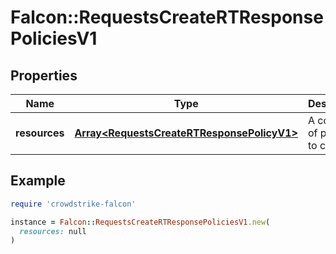 # Falcon::RequestsCreateRTResponsePoliciesV1

## Properties

| Name | Type | Description | Notes |
| ---- | ---- | ----------- | ----- |
| **resources** | [**Array&lt;RequestsCreateRTResponsePolicyV1&gt;**](RequestsCreateRTResponsePolicyV1.md) | A collection of policies to create |  |

## Example

```ruby
require 'crowdstrike-falcon'

instance = Falcon::RequestsCreateRTResponsePoliciesV1.new(
  resources: null
)
```

